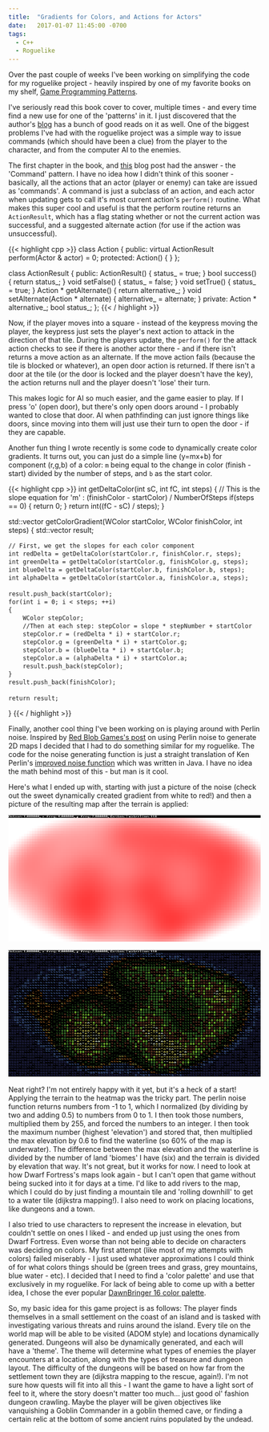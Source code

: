 ```yaml
---
title:  "Gradients for Colors, and Actions for Actors"
date:   2017-01-07 11:45:00 -0700
tags:
  - C++
  - Roguelike
---
```


Over the past couple of weeks I've been working on simplifying the code for my roguelike project - heavily inspired by one of my favorite books on my shelf,
[Game Programming Patterns](http://gameprogrammingpatterns.com).

I've seriously read this book cover to cover, multiple times - and every time find a new use for one of the 'patterns' in it. I just discovered that the
author's [blog](http://journal.stuffwithstuff.com/) has a bunch of good reads on it as well. One of the biggest problems I've had with the roguelike project was a simple way to issue commands 
(which should have been a clue) from the player to the character, and from the computer AI to the enemies.

The first chapter in the book, and [this](http://journal.stuffwithstuff.com/2014/07/15/a-turn-based-game-loop/) blog post had the answer - the 'Command' pattern. I have no idea how I didn't think of this sooner - basically,
all the actions that an actor (player or enemy) can take are issued as 'commands'. A command is just a subclass of an action, and each actor when updating 
gets to call it's most current action's `perform()` routine. What makes this super cool and useful is that the perform routine returns an `ActionResult`, which
has a flag stating whether or not the current action was successful, and a suggested alternate action (for use if the action was unsuccessful). 

{{< highlight cpp  >}}
class Action 
{
public:
    virtual ActionResult perform(Actor & actor) = 0;
protected:
    Action() { }
};

class ActionResult
{
public:
    ActionResult() { status_ = true; }
    bool success() { return status_; }
    void setFalse() { status_ = false; }
    void setTrue() { status_ = true; }
    Action * getAlternate() { return alternative_; }
    void setAlternate(Action * alternate) { alternative_ = alternate; }
private:
    Action * alternative_;
    bool status_;
};
{{< / highlight >}}

Now, if the player moves into a square - instead of the keypress moving the player, the keypress just sets the player's next action to attack in the direction of that tile.
During the players update, the `perform()` for the attack action checks to see if there is another actor there - and if there isn't returns a move action as an alternate. If
the move action fails (because the tile is blocked or whatever), an open door action is returned. If there isn't a door at the tile (or the door is locked and the player doesn't have the key),
the action returns null and the player doesn't 'lose' their turn.

This makes logic for AI so much easier, and the game easier to play. If I press 'o' (open door), but there's only open doors around - I probably wanted to close that door. AI when pathfinding can just ignore things like doors,
since moving into them will just use their turn to open the door - if they are capable.

Another fun thing I wrote recently is some code to dynamically create color gradients. It turns out, you can just do a simple line (y=mx+b) for component (r,g,b) of a color: `m` being equal to the change in color (finish - start) divided by the number
of steps, and `b` as the start color.

{{< highlight cpp  >}}
int getDeltaColor(int sC, int fC, int steps)
{
    // This is the slope equation for 'm' : (finishColor - startColor) / NumberOfSteps
	if(steps == 0)
	{
		return 0;
	} 
	return int((fC - sC) / steps);
}

std::vector<WColor> getColorGradient(WColor startColor, WColor finishColor, int steps)
{
	std::vector<WColor> result;

    // First, we get the slopes for each color component
	int redDelta = getDeltaColor(startColor.r, finishColor.r, steps);
	int greenDelta = getDeltaColor(startColor.g, finishColor.g, steps);
	int blueDelta = getDeltaColor(startColor.b, finishColor.b, steps);
	int alphaDelta = getDeltaColor(startColor.a, finishColor.a, steps);

	result.push_back(startColor);
	for(int i = 0; i < steps; ++i)
	{
		WColor stepColor;
        //Then at each step: stepColor = slope * stepNumber + startColor
		stepColor.r = (redDelta * i) + startColor.r;
		stepColor.g = (greenDelta * i) + startColor.g;
		stepColor.b = (blueDelta * i) + startColor.b;
		stepColor.a = (alphaDelta * i) + startColor.a;
		result.push_back(stepColor);
	}
	result.push_back(finishColor);

	return result;
}
{{< / highlight >}}

Finally, another cool thing I've been working on is playing around with Perlin noise. Inspired by [Red Blob Games's post](http://www.redblobgames.com/maps/terrain-from-noise/) on using Perlin noise to generate 2D maps I decided that I had to do something similar for my roguelike.
The code for the noise generating function is just a straight translation of Ken Perlin's [improved noise function](http://mrl.nyu.edu/~perlin/noise) which was written in Java. I have no idea the math behind most of this - but 
man is it cool.

Here's what I ended up with, starting with just a picture of the noise (check out the sweet dynamically created gradient from white to red!) and then a picture of the resulting map after the terrain is applied:

![Heatmap](/assets/2017-01-07-gradients-and-actions/heatmap.png)

![Terrain map](/assets/2017-01-07-gradients-and-actions/terrain.png)

Neat right? I'm not entirely happy with it yet, but it's a heck of a start! Applying the terrain to the heatmap was the tricky part. The perlin noise function returns numbers from -1 to 1, which I normalized (by dividing by two
and adding 0.5) to numbers from 0 to 1. I then took those numbers, multiplied them by 255, and forced the numbers to an integer. I then took the maximum number (highest 'elevation') and stored that, then multiplied the max elevation by 0.6 to find the waterline (so 60% of the map is underwater).
The difference between the max elevation and the waterline is divided by the number of land 'biomes' I have (six) and the terrain is divided by elevation that way. It's not great, but it works for now. I need to look at how
Dwarf Fortress's maps look again - but I can't open that game without being sucked into it for days at a time. I'd like to add rivers to the map, which I could do by just finding a mountain tile and 'rolling downhill' to get to
a water tile (dijkstra mapping!). I also need to work on placing locations, like dungeons and a town. 

I also tried to use characters to represent the increase in elevation, but couldn't settle on ones I liked - and ended up just using the ones from Dwarf Fortress. Even worse than not being able to decide on characters was
deciding on colors. My first attempt (like most of my attempts with colors) failed miserably - I just used whatever approximations I could think of for what colors things should be (green trees and grass,
 grey mountains, blue water - etc). I decided that I need to find a 'color palette' and use that exclusively in my roguelike. For lack of being able to come up with a better idea, I chose the ever popular [DawnBringer 16 color
palette](http://pixeljoint.com/forum/forum_posts.asp?TID=12795).

So, my basic idea for this game project is as follows: The player finds themselves in a small settlement on the coast of an island and is tasked with investigating various threats and ruins around the island. Every tile on the world
map will be able to be visited (ADOM style) and locations dynamically generated. Dungeons will also be dynamically generated, and each will have a 'theme'. The theme will determine what types of enemies the player encounters at a
location, along with the types of treasure and dungeon layout. The difficulty of the dungeons will be based on how far from the settlement town they are (dijkstra mapping to the rescue, again!). I'm not sure how quests will
fit into all this - I want the game to have a light sort of feel to it, where the story doesn't matter too much... just good ol' fashion dungeon crawling. Maybe the player will be given objectives like
vanquishing a Goblin Commander in a goblin themed cave, or finding a certain relic at the bottom of some ancient ruins populated by the undead.

